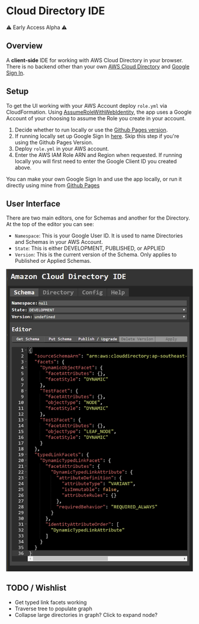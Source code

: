 # Cloud Directory IDE
⚠ Early Access Alpha ⚠

## Overview
A __client-side__ IDE for working with AWS Cloud Directory in your browser. There is no backend other than your own [AWS Cloud Directory](https://docs.aws.amazon.com/clouddirectory/latest/developerguide/what_is_cloud_directory.html) and [Google Sign In](https://developers.google.com/identity/sign-in/web/sign-in#before_you_begin).

## Setup
To get the UI working with your AWS Account deploy `role.yml` via CloudFormation. Using [AssumeRoleWithWebIdentity](https://docs.aws.amazon.com/STS/latest/APIReference/API_AssumeRoleWithWebIdentity.html), the app uses a Google Account of your choosing to assume the Role you create in your account.

1. Decide whether to run locally or use the [Github Pages version](https://rupertbg.github.io/aws-cloud-directory-ui/).
2. If running locally set up Google Sign In [here](https://developers.google.com/identity/sign-in/web/sign-in#before_you_begin). Skip this step if you're using the Github Pages Version.
3. Deploy `role.yml` in your AWS account.
4. Enter the AWS IAM Role ARN and Region when requested. If running locally you will first need to enter the Google Client ID you created above.

You can make your own Google Sign In and use the app locally, or run it directly using mine from [Github Pages](https://rupertbg.github.io/aws-cloud-directory-ui/)

## User Interface
There are two main editors, one for Schemas and another for the Directory. At the top of the editor you can see:
- `Namespace`: This is your Google User ID. It is used to name Directories and Schemas in your AWS Account.
- `State`: This is either DEVELOPMENT, PUBLISHED, or APPLIED
- `Version`: This is the current version of the Schema. Only applies to Published or Applied Schemas.

![Schema Editor](images/schema-editor.png)



## TODO / Wishlist
- Get typed link facets working
- Traverse tree to populate graph
- Collapse large directories in graph? Click to expand node?
